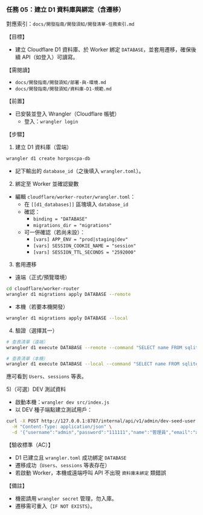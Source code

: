### 任務 05：建立 D1 資料庫與綁定（含遷移）

對應索引：`docs/開發指南/開發須知/開發清單-任務索引.md`

【目標】
- 建立 Cloudflare D1 資料庫、於 Worker 綁定 `DATABASE`，並套用遷移，確保後續 API（如登入）可讀寫。

【需閱讀】
- `docs/開發指南/開發須知/部署-與-環境.md`
- `docs/開發指南/開發須知/資料庫-D1-規範.md`

【前置】
- 已安裝並登入 Wrangler（Cloudflare 帳號）
  - 登入：`wrangler login`

【步驟】
1) 建立 D1 資料庫（雲端）
```bash
wrangler d1 create horgoscpa-db
```
- 記下輸出的 `database_id`（之後填入 `wrangler.toml`）。

2) 綁定至 Worker 並確認變數
- 編輯 `cloudflare/worker-router/wrangler.toml`：
  - 在 `[[d1_databases]]` 區塊填入 `database_id`
  - 確認：
    - `binding = "DATABASE"`
    - `migrations_dir = "migrations"`
  - 可一併確認（若尚未設）：
    - `[vars] APP_ENV = "prod|staging|dev"`
    - `[vars] SESSION_COOKIE_NAME = "session"`
    - `[vars] SESSION_TTL_SECONDS = "2592000"`

3) 套用遷移
- 遠端（正式/預覽環境）
```bash
cd cloudflare/worker-router
wrangler d1 migrations apply DATABASE --remote
```
- 本機（若要本機開發）
```bash
wrangler d1 migrations apply DATABASE --local
```

4) 驗證（選擇其一）
```bash
# 查表清單（遠端）
wrangler d1 execute DATABASE --remote --command "SELECT name FROM sqlite_master WHERE type='table';"

# 查表清單（本機）
wrangler d1 execute DATABASE --local --command "SELECT name FROM sqlite_master WHERE type='table';"
```
應可看到 `Users`、`sessions` 等表。

5)（可選）DEV 測試資料
- 啟動本機：`wrangler dev src/index.js`
- 以 DEV 種子端點建立測試用戶：
```bash
curl -X POST http://127.0.0.1:8787/internal/api/v1/admin/dev-seed-user \
  -H "Content-Type: application/json" \
  -d '{"username":"admin","password":"111111","name":"管理員","email":"admin@example.com"}'
```

【驗收標準（AC）】
- D1 已建立且 `wrangler.toml` 成功綁定 `DATABASE`
- 遷移成功（`Users`、`sessions` 等表存在）
- 若啟動 Worker，本機或遠端呼叫 API 不出現 `資料庫未綁定` 類錯誤

【備註】
- 機密請用 `wrangler secret` 管理，勿入庫。
- 遷移需可重入（`IF NOT EXISTS`）。


